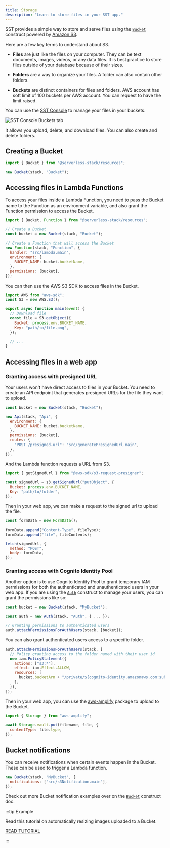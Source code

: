 ```yaml
---
title: Storage
description: "Learn to store files in your SST app."
---
```


SST provides a simple way to store and serve files using the [`Bucket`](constructs/Bucket.md) construct powered by [Amazon S3](https://aws.amazon.com/s3/).

Here are a few key terms to understand about S3.

- **Files** are just like the files on your computer. They can be text documents, images, videos, or any data files. It is best practice to store files outside of your database because of their sizes.

- **Folders** are a way to organize your files. A folder can also contain other folders.

- **Buckets** are distinct containers for files and folders. AWS account has soft limit of 100 buckets per AWS account. You can request to have the limit raised.

You can use the [SST Console](console.md) to manage your files in your buckets.

![SST Console Buckets tab](/img/console/sst-console-buckets-tab.png)

It allows you upload, delete, and download files. You can also create and delete folders.

## Creating a Bucket

```js
import { Bucket } from "@serverless-stack/resources";

new Bucket(stack, "Bucket");
```

## Accessing files in Lambda Functions

To access your files inside a Lambda Function, you need to pass the Bucket name to the Function as an environment variable, and also grant the Function permission to access the Bucket.

```js {10,12}
import { Bucket, Function } from "@serverless-stack/resources";

// Create a Bucket
const bucket = new Bucket(stack, "Bucket");

// Create a Function that will access the Bucket
new Function(stack, "Function", {
  handler: "src/lambda.main",
  environment: {
    BUCKET_NAME: bucket.bucketName,
  },
  permissions: [bucket],
});
```

You can then use the AWS S3 SDK to access files in the Bucket.

```js title="src/lambda.js"
import AWS from "aws-sdk";
const S3 = new AWS.S3();

export async function main(event) {
  // Download file
  const file = S3.getObject({
    Bucket: process.env.BUCKET_NAME,
    Key: "path/to/file.png",
  });

  // ...
}
```

## Accessing files in a web app

### Granting access with presigned URL

Your users won't have direct access to files in your Bucket. You need to create an API endpoint that generates presigned URLs for the file they want to upload.

```js
const bucket = new Bucket(stack, "Bucket");

new Api(stack, "Api", {
  environment: {
    BUCKET_NAME: bucket.bucketName,
  },
  permissions: [bucket],
  routes: {
    "POST /presigned-url": "src/generatePresignedUrl.main",
  },
});
```

And the Lambda function requests a URL from S3.

```js
import { getSignedUrl } from "@aws-sdk/s3-request-presigner";

const signedUrl = s3.getSignedUrl("putObject", {
  Bucket: process.env.BUCKET_NAME,
  Key: "path/to/folder",
});
```

Then in your web app, we can make a request to the signed url to upload the file.

```js
const formData = new FormData();

formData.append("Content-Type", fileType);
formData.append("file", fileContents);

fetch(signedUrl, {
  method: "POST",
  body: formData,
});
```

### Granting access with Cognito Identity Pool

Another option is to use Cognito Identity Pool to grant temporary IAM permissions for both the authenticated and unauthenticated users in your web app. If you are using the [`Auth`](constructs/Auth.md) construct to manage your users, you can grant the permissions like so:

```js
const bucket = new Bucket(stack, "MyBucket");

const auth = new Auth(stack, "Auth", { ... });

// Granting permissions to authenticated users
auth.attachPermissionsForAuthUsers(stack, [bucket]);
```

You can also grant authenticated users access to a specific folder.

```js
auth.attachPermissionsForAuthUsers(stack, [
  // Policy granting access to the folder named with their user id
  new iam.PolicyStatement({
    actions: ["s3:*"],
    effect: iam.Effect.ALLOW,
    resources: [
      bucket.bucketArn + "/private/${cognito-identity.amazonaws.com:sub}/*",
    ],
  }),
]);
```

Then in your web app, you can use the [aws-amplify](https://www.npmjs.com/package/aws-amplify) package to upload to the Bucket.

```js
import { Storage } from "aws-amplify";

await Storage.vault.put(filename, file, {
  contentType: file.type,
});
```

## Bucket notifications

You can receive notifications when certain events happen in the Bucket. These can be used to trigger a Lambda function.

```js
new Bucket(stack, "MyBucket", {
  notifications: ["src/s3Notification.main"],
});
```

Check out more Bucket notification examples over on the [`Bucket`](constructs/Bucket.md#enabling-s3-event-notifications) construct doc.

:::tip Example

Read this tutorial on automatically resizing images uploaded to a Bucket.

[READ TUTORIAL](https://sst.dev/examples/how-to-automatically-resize-images-with-serverless.html)

:::
